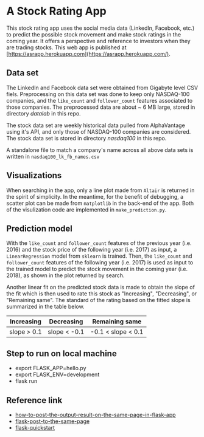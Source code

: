 # A Stock Rating App

This stock rating app uses the social media data (LinkedIn, Facebook, etc.) to predict the possible stock movement and make stock ratings in the coming year. It offers a perspective and reference to investors when they are trading stocks. This web app is published at [https://asrapp.herokuapp.com](https://asrapp.herokuapp.com/).

## Data set
The LinkedIn and Facebook data set were obtained from Gigabyte level CSV fiels. Preprocessing on this data set was done to keep only NASDAQ-100 companies, and the `like_count` and `follower_count` features associated to those companies. The preprocessed data are about ~ 6 MB large, stored in directory _datalab_ in this repo.

The stock data set are weekly historical data pulled from AlphaVantage using it's API, and only those of NASDAQ-100 companies are considered. The stock data set is stored in directory _nasdaq100_ in this repo.

A standalone file to match a company's name across all above data sets is written in `nasdaq100_lk_fb_names.csv`

## Visualizations
When searching in the app, only a line plot made from `Altair` is returned in the spirit of simplicity. In the meantime, for the benefit of debugging, a scatter plot can be made from `matplotlib` in the back-end of the app. Both of the visulization code are implemented in `make_prediction.py`.

## Prediction model
With the `like_count` and `follower_count` features of the previous year (i.e. 2016) and the stock price of the following year (i.e. 2017) as input,  a `LinearRegression` model from `sklearn` is trained. Then, the `like_count` and `follower_count` features of the following year (i.e. 2017) is used as input to the trained model to predict the stock movement in the coming year (i.e. 2018), as shown in the plot returned by search.

Another linear fit on the predicted stock data is made to obtain the slope of the fit which is then used to rate this stock as "Increasing", "Decreasing", or "Remaining same". The standard of the rating based on the fitted slope is summarized in the table below.

|Increasing    | Decreasing	    | Remaining same   	  |
|--------------|--------------------|---------------------|
| slope > 0.1  | slope < -0.1       | -0.1 < slope < 0.1  |


## Step to run on local machine
* export FLASK_APP=hello.py
* export FLASK_ENV=development
* flask run

## Reference link
* [how-to-post-the-output-result-on-the-same-page-in-flask-app](https://stackoverflow.com/questions/46698134/how-to-post-the-output-result-on-the-same-page-in-flask-app)
* [flask-post-to-the-same-page](https://stackoverflow.com/questions/37211791/flask-post-to-the-same-page)
* [flask-quickstart](https://flask.palletsprojects.com/en/1.1.x/quickstart/)

